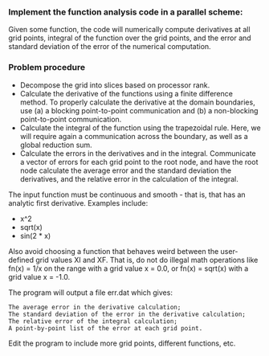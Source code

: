 ### Implement the function analysis code in a parallel scheme:

Given some function, the code will numerically compute derivatives at all grid points, integral of the function over the grid points, and the error and standard deviation of the error of the numerical computation.

### Problem procedure
* Decompose the grid into slices based on processor rank.
* Calculate the derivative of the functions using a finite difference method. To properly calculate the derivative at the domain boundaries, use (a) a blocking point-to-point communication and (b) a non-blocking point-to-point communication.
* Calculate the integral of the function using the trapezoidal rule. Here, we will require again a communication across the boundary, as well as a global reduction sum.
* Calculate the errors in the derivatives and in the integral. Communicate a vector of errors for each grid point to the root node, and have the root node calculate the average error and the standard deviation the derivatives, and the relative error in the calculation of the integral.

The input function must be continuous and smooth - that is, that has an analytic first derivative. Examples include:
* x^2
* sqrt(x)
* sin(2 * x)

Also avoid choosing a function that behaves weird between the user-defined grid values XI and XF. That is, do not do illegal math operations like fn(x) = 1/x on the range with a grid value x = 0.0, or fn(x) = sqrt(x) with a grid value x = -1.0.

The program will output a file err.dat which gives:

    The average error in the derivative calculation;
    The standard deviation of the error in the derivative calculation;
    The relative error of the integral calculation;
    A point-by-point list of the error at each grid point.

Edit the program to include more grid points, different functions, etc.
